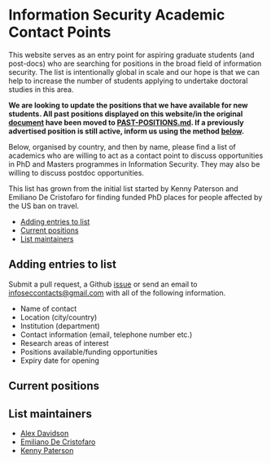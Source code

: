 # Information Security Academic Contact Points

This website serves as an entry point for aspiring graduate students (and post-docs) who are searching for positions in the broad field of information security. The list is intentionally global in scale and our hope is that we can help to increase the number of students applying to undertake doctoral studies in this area.

**We are looking to update the positions that we have available for new students. All past positions displayed on this website/in the original [document](https://docs.google.com/document/d/17r18cKaMSeZF4fI7UZYV0QwCvdbEb3vy3BMNZfgbgzI/edit) have been moved to [PAST-POSITIONS.md](https://github.com/alxdavids/comp-sci-phd-contacts/blob/master/PAST-POSITIONS.md). If a previously advertised position is still active, inform us using the method [below](#adding-entries-to-list).**

Below, organised by country, and then by name, please find a list of academics who are willing to act as a contact point to discuss opportunities in PhD and Masters programmes in Information Security. They may also be willing to discuss postdoc opportunities.

This list has grown from the initial list started by Kenny Paterson and Emiliano De Cristofaro for finding funded PhD places for people affected by the US ban on travel.

* [Adding entries to list](#adding-entries-to-list)
* [Current positions](#current-positions)
* [List maintainers](#list-maintainers)

## Adding entries to list

Submit a pull request, a Github [issue]((https://github.com/alxdavids/comp-sci-phd-contacts/issues)) or send an email to [infoseccontacts@gmail.com](mailto:infoseccontacts@gmail.com) with all of the following information.

- Name of contact
- Location (city/country)
- Institution (department)
- Contact information (email, telephone number etc.)
- Research areas of interest
- Positions available/funding opportunities
- Expiry date for opening

## Current positions

## List maintainers

- [Alex Davidson](mailto:coela@alxdavid.xyz)
- [Emiliano De Cristofaro](mailto:me@emilianodc.com)
- [Kenny Paterson](mailto:kenny.paterson@rhul.ac.uk)